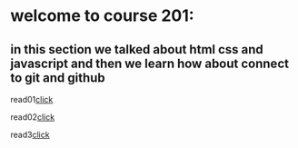 # welcome to course 201:

## in this section we talked about html css and javascript and then we learn how about connect to git and github

 read01[click](read1.md)

  read02[click](read2.md) 

  read3[click](read3.md) 


